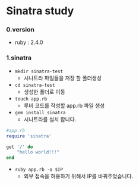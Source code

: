 # Sinatra study

### 0.version

- ruby : 2.4.0

### 1.sinatra

- `mkdir sinatra-test`
    - 시나트라 파일들을 저장 할 폴더생성
- `cd sinatra-test`
    - 생성한 폴더로 이동
- `touch app.rb`
    - 루비 코드를 작성할 app.rb 파일 생성
- `gem install sinatra`
    - 시나트라를 설치 합니다.

```ruby
#app.rb
require 'sinatra'

get '/' do
    "hello world!!!"
end
```

- `ruby app.rb -o $IP`
    - 외부 접속을 허용하기 위해서 IP를 바꿔주었습니다.
